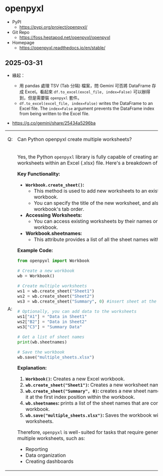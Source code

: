 # openpyxl

- PyPI
  - https://pypi.org/project/openpyxl/
- Git Repo
  - https://foss.heptapod.net/openpyxl/openpyxl
- Homepage
  - https://openpyxl.readthedocs.io/en/stable/

## 2025-03-31

- 緣起：
  - 用 pandas 處理 TSV (Tab 分隔) 檔案，問 Gemini 可否將 DataFrame 存成 Excel。看起來 `df.to_excel(excel_file, index=False)` 可以辦得到，但是需要裝 `openpyxl` 套件。
  - `df.to_excel(excel_file, index=False)` writes the DataFrame to an Excel file. The `index=False` argument prevents the DataFrame index from being written to the Excel file.

- https://g.co/gemini/share/25434a5296ba

<table><tr><td>Q:</td><td>
<!-- add your Prompt bellow-->

Can Python openpyxl create multiple worksheets?

</td></tr><tr><td>A:</td><td>
<!-- add Chatbot Response bellow-->

Yes, the Python `openpyxl` library is fully capable of creating and managing multiple worksheets within an Excel (.xlsx) file. Here's a breakdown of how it works:

**Key Functionality:**

* **`Workbook.create_sheet()`:**
    * This method is used to add new worksheets to an existing or newly created workbook.
    * You can specify the title of the new worksheet, and also its position within the workbook's tab order.
* **Accessing Worksheets:**
    * You can access existing worksheets by their names or by their index within the workbook.
* **Workbook.sheetnames:**
    * This attribute provides a list of all the sheet names within the workbook.

**Example Code:**

```python
from openpyxl import Workbook

# Create a new workbook
wb = Workbook()

# Create multiple worksheets
ws1 = wb.create_sheet("Sheet1")
ws2 = wb.create_sheet("Sheet2")
ws3 = wb.create_sheet("Summary", 0) #insert sheet at the begining of the workbook.

# Optionally, you can add data to the worksheets
ws1["A1"] = "Data in Sheet1"
ws2["B2"] = "Data in Sheet2"
ws3["C3"] = "Summary Data"

# Get a list of sheet names
print(wb.sheetnames)

# Save the workbook
wb.save("multiple_sheets.xlsx")
```

**Explanation:**

1.  **`Workbook()`:** Creates a new Excel workbook.
2.  **`wb.create_sheet("Sheet1")`:** Creates a new worksheet named "Sheet1".
3.  **`wb.create_sheet("Summary", 0)`:** creates a new sheet named "Summary" and places it at the first index position within the workbook.
4.  **`wb.sheetnames`:** prints a list of the sheet names that are contained within the workbook.
5.  **`wb.save("multiple_sheets.xlsx")`:** Saves the workbook with all the created worksheets.

Therefore, `openpyxl` is well-suited for tasks that require generating Excel files with multiple worksheets, such as:

* Reporting
* Data organization
* Creating dashboards

</td></tr></table>
